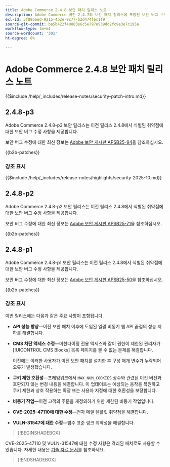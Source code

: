 ```yaml
---
title: Adobe Commerce 2.4.8 보안 패치 릴리스 노트
description: Adobe Commerce 버전 2.4.7의 보안 패치 릴리스에 포함된 보안 버그 수정, 보안 개선 사항 및 기타 보안 관련 업데이트에 대해 알아봅니다.
exl-id: 5f8866ed-9215-4b2e-9c77-b2d474f6c1f9
source-git-commit: ba5b422f40803e6c5e797e939dd2fc9e3e7c195a
workflow-type: tm+mt
source-wordcount: '301'
ht-degree: 0%

---
```


# Adobe Commerce 2.4.8 보안 패치 릴리스 노트

{{$include /help/_includes/release-notes/security-patch-intro.md}}

## 2.4.8-p3

Adobe Commerce 2.4.8-p3 보안 릴리스는 이전 릴리스 2.4.8에서 식별된 취약점에 대한 보안 버그 수정 사항을 제공합니다.

보안 버그 수정에 대한 최신 정보는 [Adobe 보안 게시판 APSB25-94](https://helpx.adobe.com/kr/security/products/magento/apsb25-94.html)을 참조하십시오.

{{b2b-patches}}

### 강조 표시

{{$include /help/_includes/release-notes/highlights/security-2025-10.md}}

## 2.4.8-p2

Adobe Commerce 2.4.8-p2 보안 릴리스는 이전 릴리스 2.4.8에서 식별된 취약점에 대한 보안 버그 수정 사항을 제공합니다.

보안 버그 수정에 대한 최신 정보는 [Adobe 보안 게시판 APSB25-71](https://helpx.adobe.com/kr/security/products/magento/apsb25-71.html)을 참조하십시오.

{{b2b-patches}}

## 2.4.8-p1

Adobe Commerce 2.4.8-p1 보안 릴리스는 이전 릴리스 2.4.8에서 식별된 취약점에 대한 보안 버그 수정 사항을 제공합니다.

보안 버그 수정에 대한 최신 정보는 [Adobe 보안 게시판 APSB25-50](https://helpx.adobe.com/kr/security/products/magento/apsb25-50.html)을 참조하십시오.

{{b2b-patches}}

### 강조 표시

이번 릴리스에는 다음과 같은 주요 사항이 포함됩니다.

* **API 성능 향상**—이전 보안 패치 이후에 도입된 일괄 비동기 웹 API 끝점의 성능 저하를 해결합니다.<!-- AC-14078 -->

* **CMS 차단 액세스 수정**—머천다이징 전용 액세스와 같이 권한이 제한된 관리자가 [!UICONTROL CMS Blocks] 목록 페이지를 볼 수 없는 문제를 해결합니다.

  이전에는 이러한 사용자가 이전 보안 패치를 설치한 후 구성 매개 변수가 누락되어 오류가 발생했습니다.<!-- AC-14087 -->

* **쿠키 제한 호환성**—프레임워크에서 `MAX_NUM_COOKIES` 상수와 관련된 이전 버전과 호환되지 않는 변경 내용을 해결합니다. 이 업데이트는 예상되는 동작을 복원하고 쿠키 제한과 상호 작용하는 확장 또는 사용자 지정에 대한 호환성을 보장합니다.<!-- AC-14475 -->

* **비동기 작업**—이전 고객의 주문을 재정의하기 위한 제한된 비동기 작업입니다.<!-- AC-13917 -->

* **CVE-2025-47110에 대한 수정**—전자 메일 템플릿 취약점을 해결합니다.<!-- AC-14695 -->

* **VULN-31547에 대한 수정**—범주 표준 링크 취약성을 해결합니다.<!-- AC-14713 -->

>[!BEGINSHADEBOX]

CVE-2025-47110 및 VULN-31547에 대한 수정 사항은 격리된 패치로도 사용할 수 있습니다. 자세한 내용은 [기술 자료 문서](https://experienceleague.adobe.com/ko/docs/commerce-knowledge-base/kb/troubleshooting/known-issues-patches-attached/security-update-available-for-adobe-commerce-apsb25-50)를 참조하세요.

>[!ENDSHADEBOX]

<!-- Last updated from includes: 2025-10-06 13:12:34 -->
